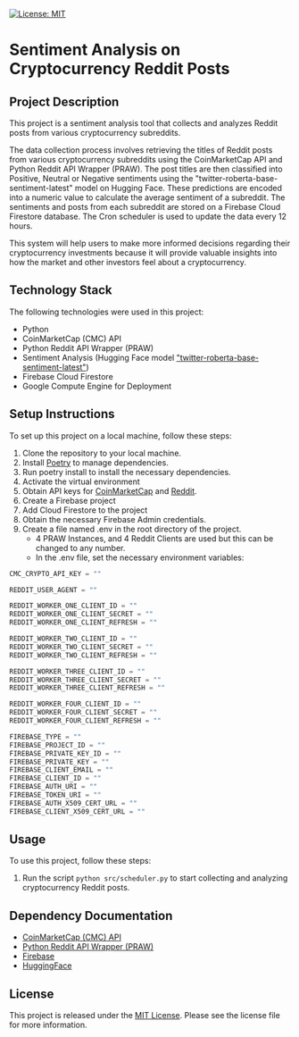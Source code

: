 [![License: MIT](https://img.shields.io/badge/License-MIT-yellow.svg)](https://opensource.org/licenses/MIT)

# Sentiment Analysis on Cryptocurrency Reddit Posts

## Project Description

This project is a sentiment analysis tool that collects and analyzes Reddit posts from various cryptocurrency subreddits.

The data collection process involves retrieving the titles of Reddit posts from various cryptocurrency subreddits using the CoinMarketCap API and Python Reddit API Wrapper (PRAW). The post titles are then classified into Positive, Neutral or Negative sentiments using the "twitter-roberta-base-sentiment-latest" model on Hugging Face. These predictions are encoded into a numeric value to calculate the average sentiment of a subreddit. The sentiments and posts from each subreddit are stored on a Firebase Cloud Firestore database. The Cron scheduler is used to update the data every 12 hours.

This system will help users to make more informed decisions regarding their cryptocurrency investments because it will provide valuable insights into how the market and other investors feel about a cryptocurrency.

## Technology Stack

The following technologies were used in this project:

-   Python
-   CoinMarketCap (CMC) API
-   Python Reddit API Wrapper (PRAW)
-   Sentiment Analysis (Hugging Face model ["twitter-roberta-base-sentiment-latest"](https://huggingface.co/cardiffnlp/twitter-roberta-base-sentiment-latest))
-   Firebase Cloud Firestore
-   Google Compute Engine for Deployment

## Setup Instructions

To set up this project on a local machine, follow these steps:

1. Clone the repository to your local machine.
2. Install [Poetry](https://python-poetry.org/docs/) to manage dependencies.
3. Run poetry install to install the necessary dependencies.
4. Activate the virtual environment
5. Obtain API keys for [CoinMarketCap](https://coinmarketcap.com/api/) and [Reddit](https://www.reddit.com/prefs/apps).
6. Create a Firebase project
7. Add Cloud Firestore to the project
8. Obtain the necessary Firebase Admin credentials.
9. Create a file named .env in the root directory of the project.
    - 4 PRAW Instances, and 4 Reddit Clients are used but this can be changed to any number.
    - In the .env file, set the necessary environment variables:

```py
CMC_CRYPTO_API_KEY = ""

REDDIT_USER_AGENT = ""

REDDIT_WORKER_ONE_CLIENT_ID = ""
REDDIT_WORKER_ONE_CLIENT_SECRET = ""
REDDIT_WORKER_ONE_CLIENT_REFRESH = ""

REDDIT_WORKER_TWO_CLIENT_ID = ""
REDDIT_WORKER_TWO_CLIENT_SECRET = ""
REDDIT_WORKER_TWO_CLIENT_REFRESH = ""

REDDIT_WORKER_THREE_CLIENT_ID = ""
REDDIT_WORKER_THREE_CLIENT_SECRET = ""
REDDIT_WORKER_THREE_CLIENT_REFRESH = ""

REDDIT_WORKER_FOUR_CLIENT_ID = ""
REDDIT_WORKER_FOUR_CLIENT_SECRET = ""
REDDIT_WORKER_FOUR_CLIENT_REFRESH = ""

FIREBASE_TYPE = ""
FIREBASE_PROJECT_ID = ""
FIREBASE_PRIVATE_KEY_ID = ""
FIREBASE_PRIVATE_KEY = ""
FIREBASE_CLIENT_EMAIL = ""
FIREBASE_CLIENT_ID = ""
FIREBASE_AUTH_URI = ""
FIREBASE_TOKEN_URI = ""
FIREBASE_AUTH_X509_CERT_URL = ""
FIREBASE_CLIENT_X509_CERT_URL = ""

```

## Usage

To use this project, follow these steps:

1. Run the script `python src/scheduler.py` to start collecting and analyzing cryptocurrency Reddit posts.

## Dependency Documentation

-   [CoinMarketCap (CMC) API](https://coinmarketcap.com/api/documentation/v1/)
-   [Python Reddit API Wrapper (PRAW)](https://praw.readthedocs.io/en/stable/)
-   [Firebase](https://firebase.google.com/docs/firestore)
-   [HuggingFace](https://huggingface.co/docs)

## License

This project is released under the [MIT License](LICENSE.md). Please see the license file for more information.
